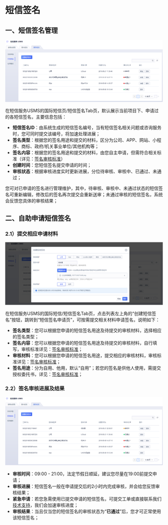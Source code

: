 # 短信签名



## 一、短信签名管理

![image](../../images/guide/5005/短信服务usms_短信签名_国际_01.png)

在短信服务USMS的国际短信页/短信签名Tab页，默认展示当前项目下、申请过的各短信签名，主要信息包括：

  - **短信签名ID**：由系统生成的短信签名编号，当有短信签名相关问题或咨询服务时，您可同时提交该编号，将加速处理进展；
  - **签名类型**：根据您的签名用途和提交的材料，区分为公司、APP、网站、小程序、商标、政府/机关事业单位/其他机构等；
  - **签名内容**：根据您的签名用途和提交的材料，由您自主申请，但需符合相关标准（详见：[签名审核标准](usms/introduction/2005/2103)）
  - **创建时间**：您短信签名提交申请的时间；
  - **审核状态**：根据审核进度实时更新进展，分位待审核、审核中、已通过、未通过；

您可对已申请的签名进行管理维护，其中，待审核、审核中、未通过状态的短信签名可重新编辑，修改后的签名再次提交会重新送审；未通过审核的短信签名，系统会反馈您具体的审核结果；

## 二、自助申请短信签名

### 2.1）提交相应申请材料

![image](../../images/guide/5005/短信服务usms_短信签名_创建_国际_01.png)

在短信服务USMS的国际短信/短信签名Tab页，点击列表左上角的“创建短信签名”按钮，跳转到“短信签名申请页”，可按需提交相关材料申请签名，说明如下：

  - **签名类型**：您可以根据您申请的短信签名用途及待提交的审核材料，选择相应的签名类型；
  - **签名内容**：您可以根据您申请的短信签名用途及待提交的审核材料，自行填写，审核标准详见：[签名审核标准](usms/introduction/2005/2103)；
  - **审核材料**：您可以根据您申请的短信签名用途，提交相应的审核材料，审核标准详见：[签名审核标准](usms/introduction/2005/2103)；
  - **签名用途**：分为自用、他用，默认“自用”；若您的签名是供他人使用，需提交授权委托书，详见：[签名审核标准](usms/introduction/2005/2103)；

### 2.2）签名审核进展及结果

![image](../../images/guide/5005/短信服务usms_短信签名_审核进度_01_国际.png)

  - **审核时间**：09:00 - 21:00，法定节假日顺延，建议您尽量在19:00前提交申请；
  - **审核进展**：短信签名一般在申请提交后的2小时内完成审核，并会给您反馈审核结果；
  - **紧急申请**：若您急需使用已提交申请的短信签名，可提交工单或直接联系我们
    [技术支持](https://www.ucloud.cn/site/service.html)，我们会加速审核进度；
  - **审核结果**：当且仅当您的短信签名的审核状态为“**已通过**”后，您才可正常使用该短信签名；
